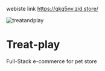 webiste link https://qkq5nv.zid.store/

![treatandplay](https://github.com/M-mahany/Treat-play/assets/106715042/29ea0ba5-c36f-44d1-ab8a-80b05067dc91)

# Treat-play
Full-Stack e-commerce for pet store
